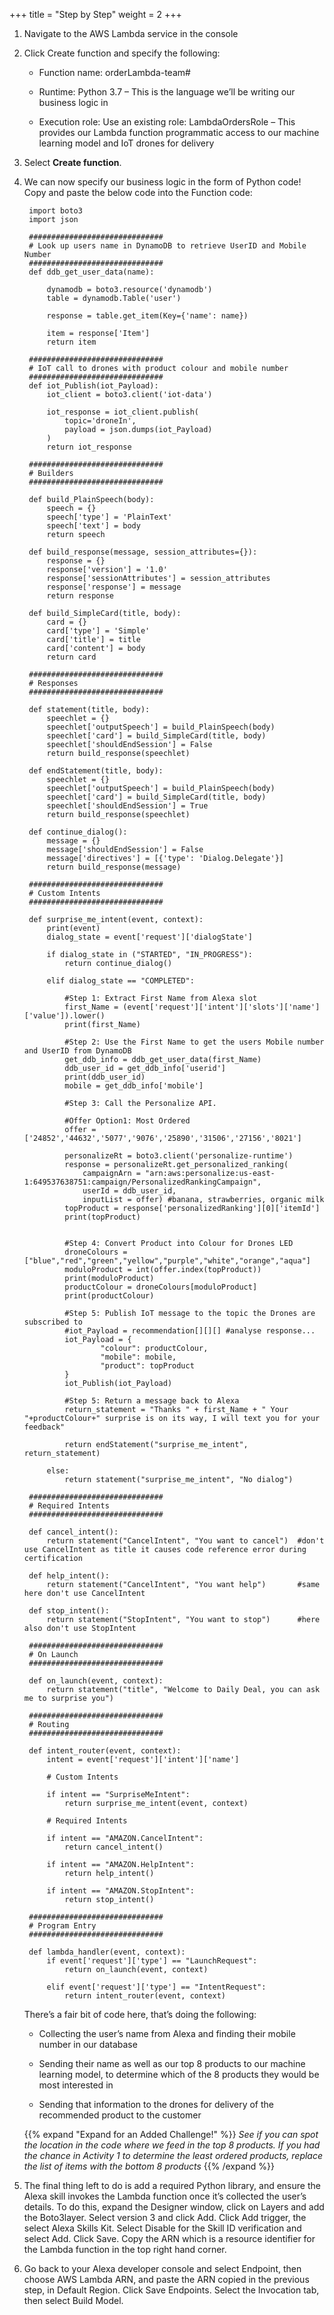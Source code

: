 +++
title = "Step by Step"
weight = 2
+++

1. Navigate to the AWS Lambda service in the console

2. Click Create function and specify the following:

    - Function name: orderLambda-team#

    - Runtime: Python 3.7 – This is the language we’ll be writing our business logic in

    - Execution role: Use an existing role: LambdaOrdersRole – This provides our Lambda function programmatic access to our machine learning model and IoT drones for delivery

3. Select **Create function**.

4. We can now specify our business logic in the form of Python code! Copy and paste the below code into the Function code:

        import boto3
        import json

        ##############################
        # Look up users name in DynamoDB to retrieve UserID and Mobile Number
        ##############################
        def ddb_get_user_data(name):

            dynamodb = boto3.resource('dynamodb')
            table = dynamodb.Table('user')
            
            response = table.get_item(Key={'name': name})
            
            item = response['Item']
            return item

        ##############################
        # IoT call to drones with product colour and mobile number
        ##############################
        def iot_Publish(iot_Payload):
            iot_client = boto3.client('iot-data')

            iot_response = iot_client.publish(
                topic='droneIn',
                payload = json.dumps(iot_Payload)
            )
            return iot_response

        ##############################
        # Builders
        ##############################

        def build_PlainSpeech(body):
            speech = {}
            speech['type'] = 'PlainText'
            speech['text'] = body
            return speech

        def build_response(message, session_attributes={}):
            response = {}
            response['version'] = '1.0'
            response['sessionAttributes'] = session_attributes
            response['response'] = message
            return response

        def build_SimpleCard(title, body):
            card = {}
            card['type'] = 'Simple'
            card['title'] = title
            card['content'] = body
            return card

        ##############################
        # Responses
        ##############################

        def statement(title, body):
            speechlet = {}
            speechlet['outputSpeech'] = build_PlainSpeech(body)
            speechlet['card'] = build_SimpleCard(title, body)
            speechlet['shouldEndSession'] = False
            return build_response(speechlet)

        def endStatement(title, body):
            speechlet = {}
            speechlet['outputSpeech'] = build_PlainSpeech(body)
            speechlet['card'] = build_SimpleCard(title, body)
            speechlet['shouldEndSession'] = True
            return build_response(speechlet)

        def continue_dialog():
            message = {}
            message['shouldEndSession'] = False
            message['directives'] = [{'type': 'Dialog.Delegate'}]
            return build_response(message)

        ##############################
        # Custom Intents
        ##############################

        def surprise_me_intent(event, context):
            print(event)
            dialog_state = event['request']['dialogState']

            if dialog_state in ("STARTED", "IN_PROGRESS"):
                return continue_dialog()

            elif dialog_state == "COMPLETED":
                
                #Step 1: Extract First Name from Alexa slot
                first_Name = (event['request']['intent']['slots']['name']['value']).lower()
                print(first_Name)
                
                #Step 2: Use the First Name to get the users Mobile number and UserID from DynamoDB
                get_ddb_info = ddb_get_user_data(first_Name)
                ddb_user_id = get_ddb_info['userid']
                print(ddb_user_id)
                mobile = get_ddb_info['mobile']
                
                #Step 3: Call the Personalize API. 
                
                #Offer Option1: Most Ordered
                offer = ['24852','44632','5077','9076','25890','31506','27156','8021']

                personalizeRt = boto3.client('personalize-runtime')
                response = personalizeRt.get_personalized_ranking(
                    campaignArn = "arn:aws:personalize:us-east-1:649537638751:campaign/PersonalizedRankingCampaign",
                    userId = ddb_user_id,
                    inputList = offer) #banana, strawberries, organic milk
                topProduct = response['personalizedRanking'][0]['itemId']
                print(topProduct)
                
                
                #Step 4: Convert Product into Colour for Drones LED
                droneColours = ["blue","red","green","yellow","purple","white","orange","aqua"]
                moduloProduct = int(offer.index(topProduct))
                print(moduloProduct)
                productColour = droneColours[moduloProduct]
                print(productColour)
            
                #Step 5: Publish IoT message to the topic the Drones are subscribed to
                #iot_Payload = recommendation[][][] #analyse response...
                iot_Payload = {
                        "colour": productColour,
                        "mobile": mobile,
                        "product": topProduct
                }
                iot_Publish(iot_Payload)
                
                #Step 5: Return a message back to Alexa
                return_statement = "Thanks " + first_Name + " Your "+productColour+" surprise is on its way, I will text you for your feedback"

                return endStatement("surprise_me_intent", return_statement)

            else:
                return statement("surprise_me_intent", "No dialog")

        ##############################
        # Required Intents
        ##############################

        def cancel_intent():
            return statement("CancelIntent", "You want to cancel")  #don't use CancelIntent as title it causes code reference error during certification 

        def help_intent():
            return statement("CancelIntent", "You want help")       #same here don't use CancelIntent

        def stop_intent():
            return statement("StopIntent", "You want to stop")      #here also don't use StopIntent

        ##############################
        # On Launch
        ##############################

        def on_launch(event, context):
            return statement("title", "Welcome to Daily Deal, you can ask me to surprise you")

        ##############################
        # Routing
        ##############################

        def intent_router(event, context):
            intent = event['request']['intent']['name']

            # Custom Intents
            
            if intent == "SurpriseMeIntent":
                return surprise_me_intent(event, context)

            # Required Intents

            if intent == "AMAZON.CancelIntent":
                return cancel_intent()

            if intent == "AMAZON.HelpIntent":
                return help_intent()

            if intent == "AMAZON.StopIntent":
                return stop_intent()

        ##############################
        # Program Entry
        ##############################

        def lambda_handler(event, context):
            if event['request']['type'] == "LaunchRequest":
                return on_launch(event, context)

            elif event['request']['type'] == "IntentRequest":
                return intent_router(event, context)

    There’s a fair bit of code here, that’s doing the following:

    - Collecting the user’s name from Alexa and finding their mobile number in our database

    - Sending their name as well as our top 8 products to our machine learning model, to determine which of the 8 products they would be most interested in

    - Sending that information to the drones for delivery of the recommended product to the customer

    {{% expand "Expand for an Added Challenge!" %}}
*See if you can spot the location in the code where we feed in the top 8 products. If you had the chance in Activity 1 to determine the least ordered products, replace the list of items with the bottom 8 products*
    {{% /expand %}}

5. The final thing left to do is add a required Python library, and ensure the Alexa skill invokes the Lambda function once it’s collected the user’s details. To do this, expand the Designer window, click on Layers and add the Boto3layer. Select version 3 and click Add. Click Add trigger, the select Alexa Skills Kit. Select Disable for the Skill ID verification and select Add. Click Save. Copy the ARN which is a resource identifier for the Lambda function in the top right hand corner.

6. Go back to your Alexa developer console and select Endpoint, then choose AWS Lambda ARN, and paste the ARN copied in the previous step, in Default Region. Click Save Endpoints. Select the Invocation tab, then select Build Model.
